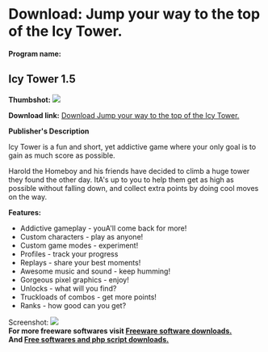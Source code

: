 # Download: Jump your way to the top of the Icy Tower.

**Program name:**

## Icy Tower 1.5

  
**Thumbshot:** ![](http://www.freewarefiles.com/screenshot/icytower_md.jpg)   
  
**Download link:** [Download Jump your way to the top of the Icy Tower.](http://freesoftwares.boysofts.com/Icy-Tower_program_50366.html)  
  


**Publisher's Description**  
  


Icy Tower is a fun and short, yet addictive game where your only goal is to gain as much score as possible. 

Harold the Homeboy and his friends have decided to climb a huge tower they found the other day. ItA's up to you to help them get as high as possible without falling down, and collect extra points by doing cool moves on the way.

**Features:**

  * Addictive gameplay - youA'll come back for more! 
  * Custom characters - play as anyone! 
  * Custom game modes - experiment! 
  * Profiles - track your progress 
  * Replays - share your best moments! 
  * Awesome music and sound - keep humming! 
  * Gorgeous pixel graphics - enjoy! 
  * Unlocks - what will you find? 
  * Truckloads of combos - get more points! 
  * Ranks - how good can you get? 

  
  
Screenshot: ![](http://www.freewarefiles.com/screenshot/icytower.jpg)   
**For more freeware softwares visit [Freeware software downloads.](http://freesoftwares.boysofts.com/)**   
**And [Free softwares and php script downloads.](http://www.boysofts.com/)**
